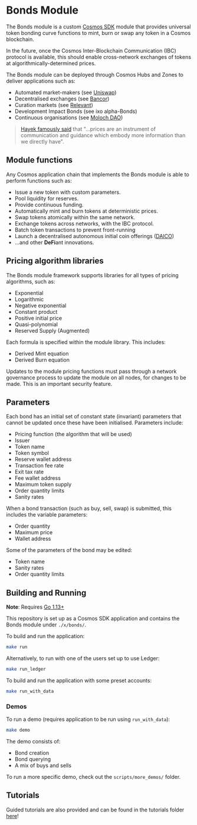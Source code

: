 # Bonds Module

The Bonds module is a custom [Cosmos SDK](https://github.com/cosmos/cosmos-sdk) module that provides universal token bonding curve functions to mint, burn or swap any token in a Cosmos blockchain.

In the future, once the Cosmos Inter-Blockchain Communication \(IBC\) protocol is available, this should enable cross-network exchanges of tokens at algorithmically-determined prices.

The Bonds module can be deployed through Cosmos Hubs and Zones to deliver applications such as:

* Automated market-makers \(see [Uniswap](https://uniswap.io)\)
* Decentralised exchanges \(see [Bancor](https://bancor.network)\)
* Curation markets \(see [Relevant](https://github.com/relevant-community/contracts/tree/bondingCurves/contracts)\)
* Development Impact Bonds \(see ixo alpha-Bonds\)
* Continuous organisations \(see [Moloch DAO](https://molochdao.com/)\)

> [Hayek famously said](https://books.google.co.uk/books?id=Udi_BwAAQBAJ&pg=PA32&lpg=PA32&dq=%22prices+are+an+instrument+of+communication+and+guidance+which+embody+more+information+than+we+directly+have%22&source=bl&ots=LMFRhcW0QS&sig=ACfU3U0I6_J3_uBI96ZFKAxCo-p6yh_eNg&hl=en&sa=X&ved=2ahUKEwimguWHpOjmAhWFTBUIHQCYASYQ6AEwAnoECAkQAQ#v=onepage&q=%22prices%20are%20an%20instrument%20of%20communication%20and%20guidance%20which%20embody%20more%20information%20than%20we%20directly%20have%22&f=false) that "...prices are an instrument of communication and guidance which embody more information than we directly have".

## Module functions

Any Cosmos application chain that implements the Bonds module is able to perform functions such as:

* Issue a new token with custom parameters.
* Pool liquidity for reserves.
* Provide continuous funding.
* Automatically mint and burn tokens at deterministic prices.
* Swap tokens atomically within the same network.
* Exchange tokens across networks, with the IBC protocol.
* Batch token transactions to prevent front-running
* Launch a decentralised autonomous initial coin offerings \([DAICO](https://ethresear.ch/t/explanation-of-daicos/465)\)
* ...and other **DeFi**ant innovations.

## Pricing algorithm libraries

The Bonds module framework supports libraries for all types of pricing algorithms, such as:

* Exponential
* Logarithmic
* Negative exponential
* Constant product
* Positive initial price
* Quasi-polynomial
* Reserved Supply \(Augmented\)

Each formula is specified within the module library. This includes:

* Derived Mint equation
* Derived Burn equation

Updates to the module pricing functions must pass through a network governance process to update the module on all nodes, for changes to be made. This is an important security feature.

## Parameters

Each bond has an initial set of constant state \(invariant\) parameters that cannot be updated once these have been initialised. Parameters include:

* Pricing function \(the algorithm that will be used\)
* Issuer
* Token name
* Token symbol
* Reserve wallet address
* Transaction fee rate
* Exit tax rate
* Fee wallet address
* Maximum token supply
* Order quantity limits
* Sanity rates

When a bond transaction \(such as buy, sell, swap\) is submitted, this includes the variable parameters:

* Order quantity
* Maximum price
* Wallet address

Some of the parameters of the bond may be edited:

* Token name
* Sanity rates
* Order quantity limits

## Building and Running

**Note**: Requires [Go 1.13+](https://golang.org/dl/)

This repository is set up as a Cosmos SDK application and contains the Bonds module under `./x/bonds/`.

To build and run the application:

```bash
make run
```

Alternatively, to run with one of the users set up to use Ledger:

```bash
make run_ledger
```

To build and run the application with some preset accounts:

```bash
make run_with_data
```

### Demos

To run a demo \(requires application to be run using `run_with_data`\):

```bash
make demo
```

The demo consists of:

* Bond creation
* Bond querying
* A mix of buys and sells

To run a more specific demo, check out the `scripts/more_demos/` folder.

## Tutorials

Guided tutorials are also provided and can be found in the tutorials folder [here](tutorials/)!

